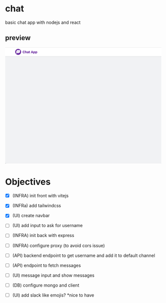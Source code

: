 # chat
basic chat app with nodejs and react

## preview

![app-screenshot](https://github.com/g3org3/chat/blob/main/app-screenshot.png?raw=true)

# Objectives

- [x] (INFRA) init front with vitejs
- [x] (INFRa) add tailwindcss
- [x] (UI) create navbar
- [ ] (UI) add input to ask for username
- [ ] (INFRA) init back with express
- [ ] (INFRA) configure proxy (to avoid cors issue)
- [ ] (API) backend endpoint to get username and add it to default channel
- [ ] (API) endpoint to fetch messages
- [ ] (UI) message input and show messages
- [ ] (DB) configure mongo and client
- [ ] (UI) add slack like emojis? *nice to have

